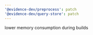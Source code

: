 ```yaml
---
'@evidence-dev/preprocess': patch
'@evidence-dev/query-store': patch
---
```


lower memory consumption during builds
